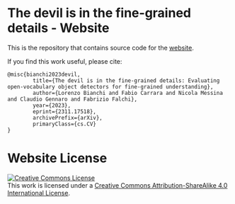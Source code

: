 # The devil is in the fine-grained details - Website

This is the repository that contains source code for the [website](https://lorebianchi98.github.io/FG-OVD/).

If you find this work useful, please cite:
```
@misc{bianchi2023devil,
        title={The devil is in the fine-grained details: Evaluating open-vocabulary object detectors for fine-grained understanding}, 
        author={Lorenzo Bianchi and Fabio Carrara and Nicola Messina and Claudio Gennaro and Fabrizio Falchi},
        year={2023},
        eprint={2311.17518},
        archivePrefix={arXiv},
        primaryClass={cs.CV}
}
```

# Website License
<a rel="license" href="http://creativecommons.org/licenses/by-sa/4.0/"><img alt="Creative Commons License" style="border-width:0" src="https://i.creativecommons.org/l/by-sa/4.0/88x31.png" /></a><br />This work is licensed under a <a rel="license" href="http://creativecommons.org/licenses/by-sa/4.0/">Creative Commons Attribution-ShareAlike 4.0 International License</a>.
